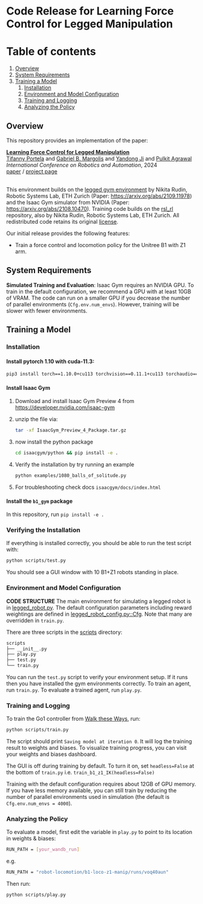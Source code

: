 # Code Release for Learning Force Control for Legged Manipulation


# Table of contents
1. [Overview](#overview)
2. [System Requirements](#requirements)
3. [Training a Model](#simulation)
    1. [Installation](#installation)
    2. [Environment and Model Configuration](#configuration)
    3. [Training and Logging](#training)
    4. [Analyzing the Policy](#analysis)

## Overview <a name="introduction"></a>

This repository provides an implementation of the paper:


<td style="padding:20px;width:75%;vertical-align:middle">
      <a href="https://tif-twirl-13.github.io/learning-compliance.html" target="_blank">
      <b> Learning Force Control for Legged Manipulation </b>
      </a>
      <br>
      <a href="https://tif-twirl-13.github.io/Home.html" target="_blank">Tifanny Portela</a> and <a href="https://gmargo11.github.io/" target="_blank">Gabriel B. Margolis</a> and <a href="https://yandongji.github.io/" target="_blank">Yandong Ji</a> and <a href="https://people.csail.mit.edu/pulkitag" target="_blank">Pulkit Agrawal</a>
      <br>
      <em>International Conference on Robotics and Automation</em>, 2024
      <br>
      <a href="">paper</a> /
      <a href="https://tif-twirl-13.github.io/learning-compliance.html" target="_blank">project page</a>
    <br>
</td>

<br>

This environment builds on the [legged gym environment](https://leggedrobotics.github.io/legged_gym/) by Nikita
Rudin, Robotic Systems Lab, ETH Zurich (Paper: https://arxiv.org/abs/2109.11978) and the Isaac Gym simulator from 
NVIDIA (Paper: https://arxiv.org/abs/2108.10470). Training code builds on the 
[rsl_rl](https://github.com/leggedrobotics/rsl_rl) repository, also by Nikita
Rudin, Robotic Systems Lab, ETH Zurich. All redistributed code retains its
original [license](LICENSES/legged_gym/LICENSE).

Our initial release provides the following features:
* Train a force control and locomotion policy for the Unitree B1 with Z1 arm.

## System Requirements <a name="requirements"></a>

**Simulated Training and Evaluation**: Isaac Gym requires an NVIDIA GPU. To train in the default configuration, we recommend a GPU with at least 10GB of VRAM. The code can run on a smaller GPU if you decrease the number of parallel environments (`Cfg.env.num_envs`). However, training will be slower with fewer environments.

## Training a Model <a name="simulation"></a>

### Installation <a name="installation"></a>

#### Install pytorch 1.10 with cuda-11.3:

```bash
pip3 install torch==1.10.0+cu113 torchvision==0.11.1+cu113 torchaudio==0.10.0+cu113 -f https://download.pytorch.org/whl/cu113/torch_stable.html
```

#### Install Isaac Gym

1. Download and install Isaac Gym Preview 4 from https://developer.nvidia.com/isaac-gym
2. unzip the file via:
    ```bash
    tar -xf IsaacGym_Preview_4_Package.tar.gz
    ```

3. now install the python package
    ```bash
    cd isaacgym/python && pip install -e .
    ```
4. Verify the installation by try running an example

    ```bash
    python examples/1080_balls_of_solitude.py
    ```
5. For troubleshooting check docs `isaacgym/docs/index.html`

#### Install the `b1_gym` package

In this repository, run `pip install -e .`

### Verifying the Installation

If everything is installed correctly, you should be able to run the test script with:

```bash
python scripts/test.py
```

You should see a GUI window with 10 B1+Z1 robots standing in place.

### Environment and Model Configuration <a name="configuration"></a>


**CODE STRUCTURE** The main environment for simulating a legged robot is
in [legged_robot.py](b1_gym/envs/base/legged_robot.py). The default configuration parameters including reward
weightings are defined in [legged_robot_config.py::Cfg](b1_gym/envs/base/legged_robot_config.py). Note that many 
are overridden in `train.py`.

There are three scripts in the [scripts](scripts/) directory:

```bash
scripts
├── __init__.py
├── play.py
├── test.py
└── train.py
```

You can run the `test.py` script to verify your environment setup. If it runs then you have installed the gym
environments correctly. To train an agent, run `train.py`. To evaluate a trained agent, run `play.py`. 


### Training and Logging <a name="training"></a>

To train the Go1 controller from [Walk these Ways](https://sites.google.com/view/gait-conditioned-rl/), run: 

```bash
python scripts/train.py
```

The script should print `Saving model at iteration 0`. It will log the training result to weights and biases. To visualize training progress, you can visit your weights and biases dashboard.

The GUI is off during training by default. To turn it on, set `headless=False` at the bottom of `train.py` i.e. `train_b1_z1_IK(headless=False)`

Training with the default configuration requires about 12GB of GPU memory. If you have less memory available, you can 
still train by reducing the number of parallel environments used in simulation (the default is `Cfg.env.num_envs = 4000`).

### Analyzing the Policy <a name="analysis"></a>

To evaluate a model, first edit the variable in `play.py` to point to its location in weights & biases:

```bash
RUN_PATH = [your_wandb_run]
```

e.g.

```bash
RUN_PATH = "robot-locomotion/b1-loco-z1-manip/runs/voq40aun" 
```

Then run:

```bash
python scripts/play.py
```

